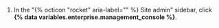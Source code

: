 1. In the "{% octicon "rocket" aria-label="" %} Site admin" sidebar, click **{% data variables.enterprise.management_console %}**.
